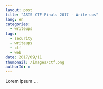 ```yaml
---
layout: post
title: "ASIS CTF Finals 2017 - Write-ups"
lang: en
categories:
  - writeups
tags:
  - security
  - writeups
  - ctf
  - web
date: 2017/09/11
thumbnail: /images/ctf.png
authorId: n
---
```

Lorem ipsum ...

